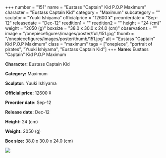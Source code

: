 +++
number = "151"
name = "Eustass &#34;Captain&#34; Kid P.O.P Maximum"
character = "Eustass Captain Kid"
category = "Maximum"
subcategory = ""
sculptor = "Yuuki Ishiyama"
officialprice = "12600 ¥"
preorderdate = "Sep-12"
releasedate = "Dec-12"
reedition1 = ""
reedition2 = ""
height = "24 (cm)"
weight = "2050 (g)"
boxsize = "38.0 x 30.0 x 24.0 (cm)"
observations = ""
image = "/onepiecefigures/images/poster/full/151.jpg"
thumb = "/onepiecefigures/images/poster/thumb/151.jpg"
alt = "Eustass &#34;Captain&#34; Kid P.O.P Maximum"
class = "maximum"
tags = ["onepiece", "portrait of pirates", "Yuuki Ishiyama", "Eustass Captain Kid"]
+++
**Name:** Eustass &#34;Captain&#34; Kid P.O.P Maximum

**Character:** Eustass Captain Kid

**Category:** Maximum 

**Sculptor:** Yuuki Ishiyama

**Official price:** 12600 ¥

**Preorder date:** Sep-12

**Release date:** Dec-12

**Height:** 24 (cm)

**Weight:** 2050 (g)

**Box size:** 38.0 x 30.0 x 24.0 (cm)

<img src="/onepiecefigures/images/poster/thumb/151.jpg">